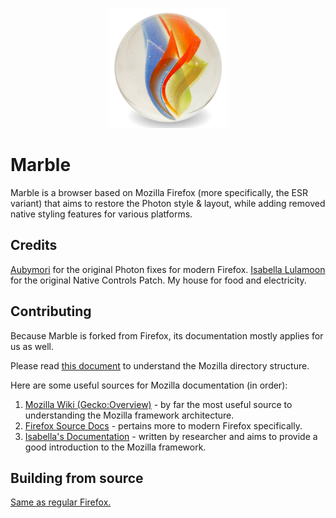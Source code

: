 <p align="center">
    <img src="browser/branding/official/content/about-logo.png" alt="Nara logo">
</p>

# Marble
Marble is a browser based on Mozilla Firefox (more specifically, the ESR variant) that aims to restore the Photon style & layout, while adding removed native styling features for various platforms.

## Credits

[Aubymori](https://github.com/aubymori) for the original Photon fixes for modern Firefox.
[Isabella Lulamoon](https://github.com/kawapure) for the original Native Controls Patch.
My house for food and electricity.

## Contributing

Because Marble is forked from Firefox, its documentation mostly applies for us as well.

Please read [this document](https://firefox-source-docs.mozilla.org/contributing/directory_structure.html) to understand the Mozilla directory structure.

Here are some useful sources for Mozilla documentation (in order):

1. [Mozilla Wiki (Gecko:Overview)](https://wiki.mozilla.org/Gecko:Overview) - by far the most useful source to understanding the Mozilla framework architecture.
2. [Firefox Source Docs](https://firefox-source-docs.mozilla.org/) - pertains more to modern Firefox specifically.
4. [Isabella's Documentation](https://kawapure.github.io/mozilla_simple_docs/) - written by researcher and aims to provide a good introduction to the Mozilla framework.

## Building from source

[Same as regular Firefox.](https://firefox-source-docs.mozilla.org/contributing/contribution_quickref.html)

